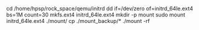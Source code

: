 
cd /home/hpsp/rock_space/qemu/initrd
dd if=/dev/zero of=initrd_64le.ext4 bs=1M count=30
mkfs.ext4 initrd_64le.ext4
mkdir -p mount
sudo mount initrd_64le.ext4 ./mount/
cp ./mount_backup/*  ./mount -rf  


